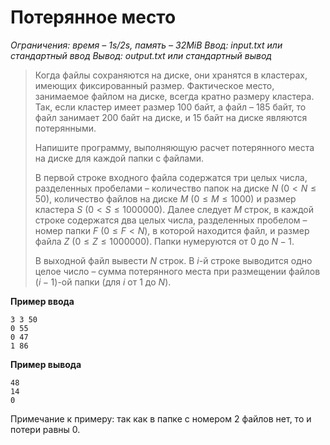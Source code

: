 # Потерянное место

*Ограничения: время – 1s/2s, память – 32MiB Ввод: input.txt или стандартный ввод Вывод: output.txt или стандартный вывод*

> Когда файлы сохраняются на диске, они хранятся в кластерах, имеющих фиксированный размер. Фактическое место, занимаемое файлом на диске, всегда кратно размеру кластера. Так, если кластер имеет размер 100 байт, а файл – 185 байт, то файл занимает 200 байт на диске, и 15 байт на диске являются потерянными.
>
> Напишите программу, выполняющую расчет потерянного места на диске для каждой папки с файлами.
>
> В первой строке входного файла содержатся три целых числа, разделенных пробелами – количество папок на диске $N$ $(0 < N ≤ 50)$, количество файлов на диске $M$ $(0 ≤ M ≤ 1000)$ и размер кластера $S$ $(0 < S ≤ 1000000)$. Далее следует $M$ строк, в каждой строке содержатся два целых числа, разделенных пробелом – номер папки $F$ $(0 ≤ F < N)$, в которой находится файл, и размер файла $Z$ $(0 ≤ Z ≤ 1000000)$. Папки нумеруются от $0$ до $N−1$.
>
> В выходной файл вывести $N$ строк. В $i$-й строке выводится одно целое число – сумма потерянного места при размещении файлов $(i−1)$-ой папки (для $i$ от $1$ до $N$).

**Пример ввода**
```
3 3 50
0 55
0 47
1 86
```
**Пример вывода**
```
48
14
0
```

Примечание к примеру: так как в папке с номером 2 файлов нет, то и потери равны 0.
